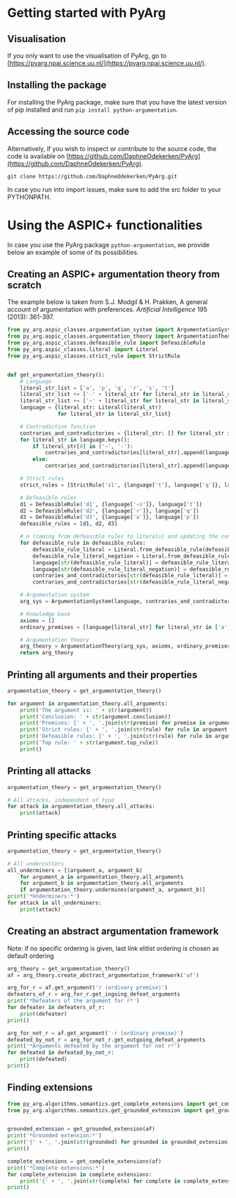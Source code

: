 # Getting started with PyArg
## Visualisation
If you only want to use the visualisation of PyArg, go to 
[https://pyarg.npai.science.uu.nl/](https://pyarg.npai.science.uu.nl/).

## Installing the package
For installing the PyArg package, make sure that you have the latest version of pip installed and run
```pip install python-argumentation```.

## Accessing the source code
Alternatively, if you wish to inspect or contribute to the source code, the code is available on 
[https://github.com/DaphneOdekerken/PyArg](https://github.com/DaphneOdekerken/PyArg).
```
git clone https://github.com/DaphneOdekerken/PyArg.git
```

In case you run into import issues, make sure to add the src folder to your PYTHONPATH.

# Using the ASPIC+ functionalities
In case you use the PyArg package `python-argumentation`, we provide below an example of some of its possibilities.

## Creating an ASPIC+ argumentation theory from scratch
The example below is taken from
S.J. Modgil & H. Prakken, A general account of argumentation with preferences. 
_Artificial Intelligence_ 195 (2013): 361-397.

```python
from py_arg.aspic_classes.argumentation_system import ArgumentationSystem
from py_arg.aspic_classes.argumentation_theory import ArgumentationTheory
from py_arg.aspic_classes.defeasible_rule import DefeasibleRule
from py_arg.aspic_classes.literal import Literal
from py_arg.aspic_classes.strict_rule import StrictRule


def get_argumentation_theory():
    # Language
    literal_str_list = ['a', 'p', 'q', 'r', 's', 't']
    literal_str_list += ['-' + literal_str for literal_str in literal_str_list]
    literal_str_list += ['~' + literal_str for literal_str in literal_str_list]
    language = {literal_str: Literal(literal_str)
                for literal_str in literal_str_list}

    # Contradiction function
    contraries_and_contradictories = {literal_str: [] for literal_str in language.keys()}
    for literal_str in language.keys():
        if literal_str[0] in ('~', '-'):
            contraries_and_contradictories[literal_str].append(language[literal_str[1:]])
        else:
            contraries_and_contradictories[literal_str].append(language['-' + literal_str])

    # Strict rules
    strict_rules = [StrictRule('s1', {language['t'], language['q']}, language['-p'])]

    # Defeasible rules
    d1 = DefeasibleRule('d1', {language['~s']}, language['t'])
    d2 = DefeasibleRule('d2', {language['r']}, language['q'])
    d3 = DefeasibleRule('d3', {language['a']}, language['p'])
    defeasible_rules = [d1, d2, d3]

    # n (naming from defeasible rules to literals) and updating the contradiction function
    for defeasible_rule in defeasible_rules:
        defeasible_rule_literal = Literal.from_defeasible_rule(defeasible_rule)
        defeasible_rule_literal_negation = Literal.from_defeasible_rule_negation(defeasible_rule)
        language[str(defeasible_rule_literal)] = defeasible_rule_literal
        language[str(defeasible_rule_literal_negation)] = defeasible_rule_literal_negation
        contraries_and_contradictories[str(defeasible_rule_literal)] = [defeasible_rule_literal_negation]
        contraries_and_contradictories[str(defeasible_rule_literal_negation)] = [defeasible_rule_literal]

    # Argumentation system
    arg_sys = ArgumentationSystem(language, contraries_and_contradictories, strict_rules, defeasible_rules)

    # Knowledge base
    axioms = []
    ordinary_premises = [language[literal_str] for literal_str in ['a', 'r', '-r', '~s']]

    # Argumentation theory
    arg_theory = ArgumentationTheory(arg_sys, axioms, ordinary_premises)
    return arg_theory
```

## Printing all arguments and their properties
```python
argumentation_theory = get_argumentation_theory()

for argument in argumentation_theory.all_arguments:
    print('The argument is: ' + str(argument))
    print('Conclusion: ' + str(argument.conclusion))
    print('Premises: {' + ', '.join(str(premise) for premise in argument.premises) + '}')
    print('Strict rules: {' + ', '.join(str(rule) for rule in argument.strict_rules) + '}')
    print('Defeasible rules: {' + ', '.join(str(rule) for rule in argument.defeasible_rules) + '}')
    print('Top rule: ' + str(argument.top_rule))
    print()
```

## Printing all attacks
```python
argumentation_theory = get_argumentation_theory()

# All attacks, independent of type
for attack in argumentation_theory.all_attacks:
    print(attack)
```

## Printing specific attacks
```python
argumentation_theory = get_argumentation_theory()

# All undercutters
all_underminers = [(argument_a, argument_b)
    for argument_a in argumentation_theory.all_arguments
    for argument_b in argumentation_theory.all_arguments
    if argumentation_theory.undermines(argument_a, argument_b)]
print('*Underminers:*')
for attack in all_underminers:
    print(attack)
```

## Creating an abstract argumentation framework
Note: if no specific ordering is given, last link elitist ordering is chosen as default ordering
```python
arg_theory = get_argumentation_theory()
af = arg_theory.create_abstract_argumentation_framework('af')

arg_for_r = af.get_argument('r (ordinary premise)')
defeaters_of_r = arg_for_r.get_ingoing_defeat_arguments
print('*Defeaters of the argument for r*')
for defeater in defeaters_of_r:
    print(defeater)
print()

arg_for_not_r = af.get_argument('-r (ordinary premise)')
defeated_by_not_r = arg_for_not_r.get_outgoing_defeat_arguments
print('*Arguments defeated by the argument for not r*')
for defeated in defeated_by_not_r:
    print(defeated)
print()
```

## Finding extensions
```python
from py_arg.algorithms.semantics.get_complete_extensions import get_complete_extensions
from py_arg.algorithms.semantics.get_grounded_extension import get_grounded_extension


grounded_extension = get_grounded_extension(af)
print('*Grounded extension:*')
print('{' + ', '.join(str(grounded) for grounded in grounded_extension) + '}')
print()

complete_extensions = get_complete_extensions(af)
print('*Complete extensions:*')
for complete_extension in complete_extensions:
    print('{' + ', '.join(str(complete) for complete in complete_extension) + '}')
print()

```